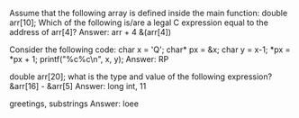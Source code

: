 Assume that the following array is defined inside the main function:
double arr[10];
Which of the following is/are a legal C expression equal to the address of arr[4]?
Answer:
arr + 4
&(arr[4])

Consider the following code:
char x = 'Q';
char* px = &x;
char y = x-1;
*px = \*px + 1;
printf("%c%c\n", x, y);
Answer: RP

double arr[20];
what is the type and value of the following expression?
&arr[16] - &arr[5]
Answer: long int, 11

greetings, substrings
Answer: loee
